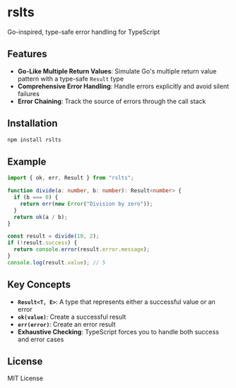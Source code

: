 # rslts

Go-inspired, type-safe error handling for TypeScript

## Features

- **Go-Like Multiple Return Values**: Simulate Go's multiple return value pattern with a type-safe `Result` type
- **Comprehensive Error Handling**: Handle errors explicitly and avoid silent failures
- **Error Chaining**: Track the source of errors through the call stack

## Installation

```bash
npm install rslts
```

## Example

```typescript
import { ok, err, Result } from "rslts";

function divide(a: number, b: number): Result<number> {
  if (b === 0) {
    return err(new Error("Division by zero"));
  }
  return ok(a / b);
}

const result = divide(10, 2);
if (!result.success) {
  return console.error(result.error.message);
}
console.log(result.value); // 5
```

## Key Concepts

- **`Result<T, E>`**: A type that represents either a successful value or an error
- **`ok(value)`**: Create a successful result
- **`err(error)`**: Create an error result
- **Exhaustive Checking**: TypeScript forces you to handle both success and error cases

## License

MIT License
